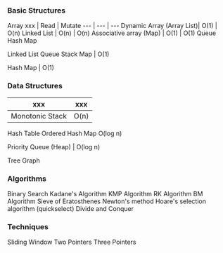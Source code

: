 ### Basic Structures

Array
xxx | Read | Mutate
--- | --- | ---
Dynamic Array (Array List)| O(1) | O(n)
Linked List | O(n) | O(n)
Associative array (Map) | O(1) | O(1)
Queue
Hash Map

Linked List
Queue
Stack
Map | O(1)


Hash Map | O(1)


### Data Structures
xxx | xxx
--- | ---
Monotonic Stack | O(n)

Hash Table
Ordered Hash Map O(log n)

Priority Queue (Heap) | O(log n)

Tree
Graph

### Algorithms
Binary Search
Kadane's Algorithm
KMP Algorithm
RK Algorithm
BM Algorithm
Sieve of Eratosthenes
Newton's method
Hoare's selection algorithm (quickselect)
Divide and Conquer

### Techniques
Sliding Window
Two Pointers
Three Pointers
